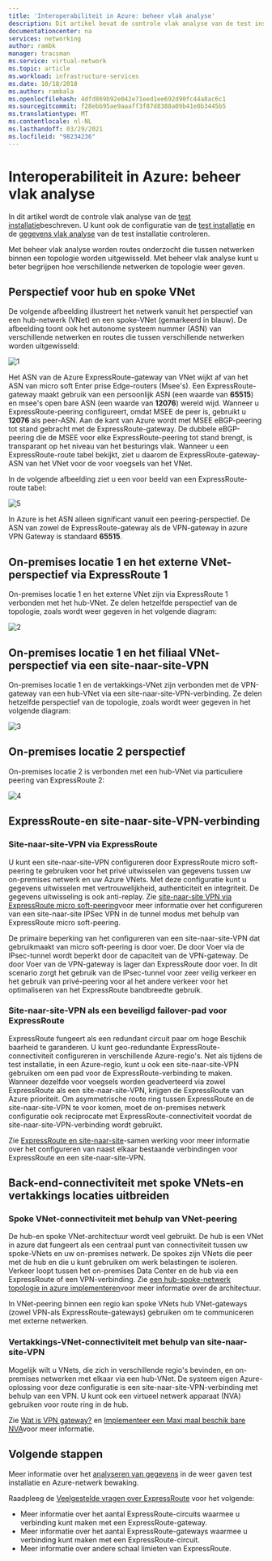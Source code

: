 ```yaml
---
title: 'Interoperabiliteit in Azure: beheer vlak analyse'
description: Dit artikel bevat de controle vlak analyse van de test instellingen die u kunt gebruiken voor het analyseren van de interoperabiliteit tussen ExpressRoute, een site-naar-site-VPN en de peering van virtuele netwerken in Azure.
documentationcenter: na
services: networking
author: rambk
manager: tracsman
ms.service: virtual-network
ms.topic: article
ms.workload: infrastructure-services
ms.date: 10/18/2018
ms.author: rambala
ms.openlocfilehash: 4dfd869b92e042e71eed1ee692d90fc44a8ac6c1
ms.sourcegitcommit: f28ebb95ae9aaaff3f87d8388a09b41e0b3445b5
ms.translationtype: MT
ms.contentlocale: nl-NL
ms.lasthandoff: 03/29/2021
ms.locfileid: "98234236"
---
```

# <a name="interoperability-in-azure--control-plane-analysis"></a>Interoperabiliteit in Azure: beheer vlak analyse

In dit artikel wordt de controle vlak analyse van de [test installatie][Setup]beschreven. U kunt ook de configuratie van de [test installatie][Configuration] en de [gegevens vlak analyse][Data-Analysis] van de test installatie controleren.

Met beheer vlak analyse worden routes onderzocht die tussen netwerken binnen een topologie worden uitgewisseld. Met beheer vlak analyse kunt u beter begrijpen hoe verschillende netwerken de topologie weer geven.

## <a name="hub-and-spoke-vnet-perspective"></a>Perspectief voor hub en spoke VNet

De volgende afbeelding illustreert het netwerk vanuit het perspectief van een hub-netwerk (VNet) en een spoke-VNet (gemarkeerd in blauw). De afbeelding toont ook het autonome systeem nummer (ASN) van verschillende netwerken en routes die tussen verschillende netwerken worden uitgewisseld: 

![1][1]

Het ASN van de Azure ExpressRoute-gateway van VNet wijkt af van het ASN van micro soft Enter prise Edge-routers (Msee's). Een ExpressRoute-gateway maakt gebruik van een persoonlijk ASN (een waarde van **65515**) en msee's open bare ASN (een waarde van **12076**) wereld wijd. Wanneer u ExpressRoute-peering configureert, omdat MSEE de peer is, gebruikt u **12076** als peer-ASN. Aan de kant van Azure wordt met MSEE eBGP-peering tot stand gebracht met de ExpressRoute-gateway. De dubbele eBGP-peering die de MSEE voor elke ExpressRoute-peering tot stand brengt, is transparant op het niveau van het besturings vlak. Wanneer u een ExpressRoute-route tabel bekijkt, ziet u daarom de ExpressRoute-gateway-ASN van het VNet voor de voor voegsels van het VNet. 

In de volgende afbeelding ziet u een voor beeld van een ExpressRoute-route tabel: 

![5][5]

In Azure is het ASN alleen significant vanuit een peering-perspectief. De ASN van zowel de ExpressRoute-gateway als de VPN-gateway in azure VPN Gateway is standaard **65515**.

## <a name="on-premises-location-1-and-the-remote-vnet-perspective-via-expressroute-1"></a>On-premises locatie 1 en het externe VNet-perspectief via ExpressRoute 1

On-premises locatie 1 en het externe VNet zijn via ExpressRoute 1 verbonden met het hub-VNet. Ze delen hetzelfde perspectief van de topologie, zoals wordt weer gegeven in het volgende diagram:

![2][2]

## <a name="on-premises-location-1-and-the-branch-vnet-perspective-via-a-site-to-site-vpn"></a>On-premises locatie 1 en het filiaal VNet-perspectief via een site-naar-site-VPN

On-premises locatie 1 en de vertakkings-VNet zijn verbonden met de VPN-gateway van een hub-VNet via een site-naar-site-VPN-verbinding. Ze delen hetzelfde perspectief van de topologie, zoals wordt weer gegeven in het volgende diagram:

![3][3]

## <a name="on-premises-location-2-perspective"></a>On-premises locatie 2 perspectief

On-premises locatie 2 is verbonden met een hub-VNet via particuliere peering van ExpressRoute 2: 

![4][4]

## <a name="expressroute-and-site-to-site-vpn-connectivity-in-tandem"></a>ExpressRoute-en site-naar-site-VPN-verbinding

###  <a name="site-to-site-vpn-over-expressroute"></a>Site-naar-site-VPN via ExpressRoute

U kunt een site-naar-site-VPN configureren door ExpressRoute micro soft-peering te gebruiken voor het privé uitwisselen van gegevens tussen uw on-premises netwerk en uw Azure VNets. Met deze configuratie kunt u gegevens uitwisselen met vertrouwelijkheid, authenticiteit en integriteit. De gegevens uitwisseling is ook anti-replay. Zie [site-naar-site VPN via ExpressRoute micro soft-peering][S2S-Over-ExR]voor meer informatie over het configureren van een site-naar-site IPSec VPN in de tunnel modus met behulp van ExpressRoute micro soft-peering. 

De primaire beperking van het configureren van een site-naar-site-VPN dat gebruikmaakt van micro soft-peering is door voer. De door Voer via de IPsec-tunnel wordt beperkt door de capaciteit van de VPN-gateway. De door Voer van de VPN-gateway is lager dan ExpressRoute door voer. In dit scenario zorgt het gebruik van de IPsec-tunnel voor zeer veilig verkeer en het gebruik van privé-peering voor al het andere verkeer voor het optimaliseren van het ExpressRoute bandbreedte gebruik.

### <a name="site-to-site-vpn-as-a-secure-failover-path-for-expressroute"></a>Site-naar-site-VPN als een beveiligd failover-pad voor ExpressRoute

ExpressRoute fungeert als een redundant circuit paar om hoge Beschik baarheid te garanderen. U kunt geo-redundante ExpressRoute-connectiviteit configureren in verschillende Azure-regio's. Net als tijdens de test installatie, in een Azure-regio, kunt u ook een site-naar-site-VPN gebruiken om een pad voor de ExpressRoute-verbinding te maken. Wanneer dezelfde voor voegsels worden geadverteerd via zowel ExpressRoute als een site-naar-site-VPN, krijgen de ExpressRoute van Azure prioriteit. Om asymmetrische route ring tussen ExpressRoute en de site-naar-site-VPN te voor komen, moet de on-premises netwerk configuratie ook reciprocate met ExpressRoute-connectiviteit voordat de site-naar-site-VPN-verbinding wordt gebruikt.

Zie [ExpressRoute en site-naar-site][ExR-S2S-CoEx]-samen werking voor meer informatie over het configureren van naast elkaar bestaande verbindingen voor ExpressRoute en een site-naar-site-VPN.

## <a name="extend-back-end-connectivity-to-spoke-vnets-and-branch-locations"></a>Back-end-connectiviteit met spoke VNets-en vertakkings locaties uitbreiden

### <a name="spoke-vnet-connectivity-by-using-vnet-peering"></a>Spoke VNet-connectiviteit met behulp van VNet-peering

De hub-en spoke VNet-architectuur wordt veel gebruikt. De hub is een VNet in azure dat fungeert als een centraal punt van connectiviteit tussen uw spoke-VNets en uw on-premises netwerk. De spokes zijn VNets die peer met de hub en die u kunt gebruiken om werk belastingen te isoleren. Verkeer loopt tussen het on-premises Data Center en de hub via een ExpressRoute of een VPN-verbinding. Zie [een hub-spoke-netwerk topologie in azure implementeren][Hub-n-Spoke]voor meer informatie over de architectuur.

In VNet-peering binnen een regio kan spoke VNets hub VNet-gateways (zowel VPN-als ExpressRoute-gateways) gebruiken om te communiceren met externe netwerken.

### <a name="branch-vnet-connectivity-by-using-site-to-site-vpn"></a>Vertakkings-VNet-connectiviteit met behulp van site-naar-site-VPN

Mogelijk wilt u VNets, die zich in verschillende regio's bevinden, en on-premises netwerken met elkaar via een hub-VNet. De systeem eigen Azure-oplossing voor deze configuratie is een site-naar-site-VPN-verbinding met behulp van een VPN. U kunt ook een virtueel netwerk apparaat (NVA) gebruiken voor route ring in de hub.

Zie [Wat is VPN gateway?][VPN] en [Implementeer een Maxi maal beschik bare NVA][Deploy-NVA]voor meer informatie.

## <a name="next-steps"></a>Volgende stappen

Meer informatie over het [analyseren van gegevens][Data-Analysis] in de weer gaven test installatie en Azure-netwerk bewaking.

Raadpleeg de [Veelgestelde vragen over ExpressRoute][ExR-FAQ] voor het volgende:
-   Meer informatie over het aantal ExpressRoute-circuits waarmee u verbinding kunt maken met een ExpressRoute-gateway.
-   Meer informatie over het aantal ExpressRoute-gateways waarmee u verbinding kunt maken met een ExpressRoute-circuit.
-   Meer informatie over andere schaal limieten van ExpressRoute.


<!--Image References-->
[1]: ./media/backend-interoperability/HubView.png "Perspectief voor hub en spoke VNet van de topologie"
[2]: ./media/backend-interoperability/Loc1ExRView.png "Locatie 1 en extern VNet-perspectief van de topologie via ExpressRoute 1"
[3]: ./media/backend-interoperability/Loc1VPNView.png "Locatie 1 en vertakkings-VNet perspectief van de topologie via een site-naar-site-VPN"
[4]: ./media/backend-interoperability/Loc2View.png "Locatie 2 perspectief van de topologie"
[5]: ./media/backend-interoperability/ExR1-RouteTable.png "ExpressRoute 1 route tabel"

<!--Link References-->
[Setup]: ./connectivty-interoperability-preface.md
[Configuration]: ./connectivty-interoperability-configuration.md
[ExpressRoute]: ../expressroute/expressroute-introduction.md
[VPN]: ../vpn-gateway/vpn-gateway-about-vpngateways.md
[VNet]: ../virtual-network/tutorial-connect-virtual-networks-portal.md
[Configuration]: ./connectivty-interoperability-configuration.md
[Control-Analysis]:https://docs.microsoft.com/azure/networking/connectivty-interoperability-control-plane
[Data-Analysis]: ./connectivty-interoperability-data-plane.md
[ExR-FAQ]: ../expressroute/expressroute-faqs.md
[S2S-Over-ExR]: ../expressroute/site-to-site-vpn-over-microsoft-peering.md
[ExR-S2S-CoEx]: ../expressroute/expressroute-howto-coexist-resource-manager.md
[Hub-n-Spoke]: /azure/architecture/reference-architectures/hybrid-networking/hub-spoke
[Deploy-NVA]: /azure/architecture/reference-architectures/dmz/nva-ha
[VNet-Config]: ../virtual-network/virtual-network-manage-peering.md